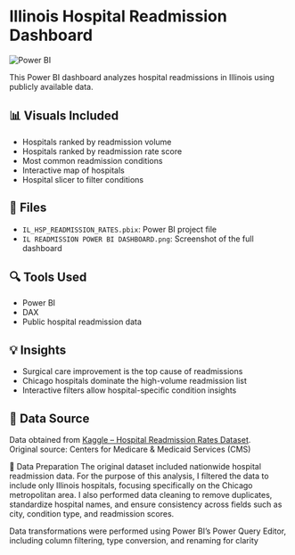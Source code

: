 # Illinois Hospital Readmission Dashboard

![Power BI](https://img.shields.io/badge/Tool-Power%20BI-yellow?logo=powerbi)

This Power BI dashboard analyzes hospital readmissions in Illinois using publicly available data.

## 📊 Visuals Included
- Hospitals ranked by readmission volume
- Hospitals ranked by readmission rate score
- Most common readmission conditions
- Interactive map of hospitals
- Hospital slicer to filter conditions

## 📁 Files
- `IL_HSP_READMISSION_RATES.pbix`: Power BI project file
- `IL READMISSION POWER BI DASHBOARD.png`: Screenshot of the full dashboard

## 🔍 Tools Used
- Power BI
- DAX
- Public hospital readmission data

## 💡 Insights
- Surgical care improvement is the top cause of readmissions
- Chicago hospitals dominate the high-volume readmission list
- Interactive filters allow hospital-specific condition insights

## 📂 Data Source

Data obtained from [Kaggle – Hospital Readmission Rates Dataset](https://www.kaggle.com/datasets/thedevastator/hospital-care-quality-measures).  
Original source: Centers for Medicare & Medicaid Services (CMS)

🔧 Data Preparation
The original dataset included nationwide hospital readmission data. For the purpose of this analysis, I filtered the data to include only Illinois hospitals, focusing specifically on the Chicago metropolitan area. I also performed data cleaning to remove duplicates, standardize hospital names, and ensure consistency across fields such as city, condition type, and readmission scores.

Data transformations were performed using Power BI’s Power Query Editor, including column filtering, type conversion, and renaming for clarity
